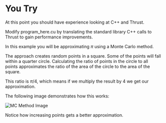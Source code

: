 # You Try

At this point you should have experience looking at C++ and Thrust.

Modify program\_here.cu by translating the standard library C++ calls
to Thrust to gain performance improvements.

In this example you will be approximating $\pi$ using a Monte Carlo method.

The approach creates random points in a square. Some of the points will fall within
a quarter circle. Calculating the ratio of points in the circle to all points 
approximates the ratio of the area of the circle to the area of the square.

This ratio is $\pi / 4$, which means if we multiply the result by 4 we get our approximation.

The following image demonstrates how this works:

![MC Method Image](https://upload.wikimedia.org/wikipedia/commons/8/84/Pi_30K.gif)

Notice how increasing points gets a better approximation.


